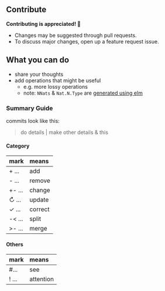 ## Contribute

**Contributing is appreciated! 💙**

- Changes may be suggested through pull requests.
- To discuss major changes, open up a feature request issue.

## What you can do

- share your thoughts
- add operations that might be useful
    - e.g. more lossy operations
    - note: `NNats` & `Nat.N.Type` are [generated using elm](generate/src/GenerateForElmBoundedNat.elm)

### Summary Guide

commits look like this:
> do details | make other details & this

#### Category
| mark     | means   |
| :------- | :------ |
| + ...    | add     |
| - ...    | remove  |
| +- ...   | change  |
| ↻ ...    | update  |
| ✓ ...    | correct |
| -< ...   | split   |
| >- ...   | merge   |

#### Others
| mark        | means         |
| :---------- | :------------ |
| #...        | see           |
| ! ...       | attention     |
